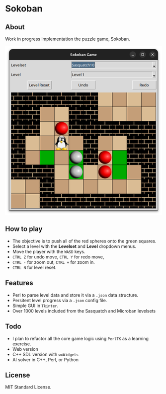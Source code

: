 # Sokoban
## About
Work in progress implementation the puzzle game, Sokoban.

![Screenshot](screenshots/sokoban_screenshot.png)

## How to play
* The objective is to push all of the red spheres onto the green squares.
* Select a level with the **Levelset** and **Level** dropdown menus.
* Move the player with the `WASD` keys. 
* `CTRL Z` for undo move, `CTRL Y` for redo move, 
* `CTRL -` for zoom out, `CTRL +` for zoom in.
* `CTRL N` for level reset.

## Features
* Perl to parse level data and store it via a `.json` data structure.
* Persitent level progress via a `.json` config file.
* Simple GUI in `Tkinter`.
* Over 1000 levels included from the Sasquatch and Microban levelsets

## Todo
* I plan to refactor all the core game logic using `PerlTK` as a learning exercise.
* Web version
* C++ SDL version with `wxWidgets` 
* AI solver in C++, Perl, or Python

## License 
MIT Standard License.

